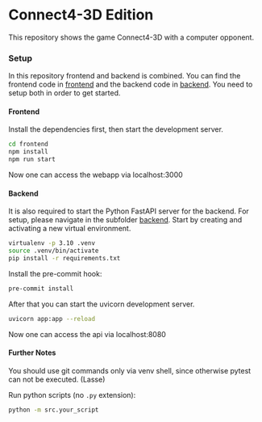 # Connect4-3D Edition
This repository shows the game Connect4-3D with a computer opponent.

### Setup
In this repository frontend and backend is combined. You can find the frontend code in [frontend](frontend/) and the backend code in [backend](backend/). You need to setup both in order to get started.

#### Frontend
Install the dependencies first, then start the development server.
```bash
cd frontend
npm install
npm run start
```

Now one can access the webapp via localhost:3000

#### Backend
It is also required to start the Python FastAPI server for the backend. For setup, please navigate in the subfolder [backend](backend/). Start by creating and activating a new virtual environment.

```bash
virtualenv -p 3.10 .venv
source .venv/bin/activate
pip install -r requirements.txt
```

Install the pre-commit hook:

```bash
pre-commit install
```
After that you can start the uvicorn development server.

```bash
uvicorn app:app --reload
```

Now one can access the api via localhost:8080


#### Further Notes
You should use git commands only via venv shell, since otherwise pytest can not be executed. (Lasse)

Run python scripts (no `.py` extension):

```bash
python -m src.your_script
```
